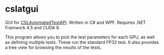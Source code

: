 # cslatgui
GUI for [CSLAutomatedTestAPI](https://github.com/mlivernoche/CSLAutomatedTestAPI). Written in C# and WPF. Requires .NET Framwork 4.5 and CUDA 8.

This program allows you to pick the test parameters for each GPU, as well as defining multiple tests. These run the standard FP32 test. It also provides a tree view for browsing the results of the tests.
